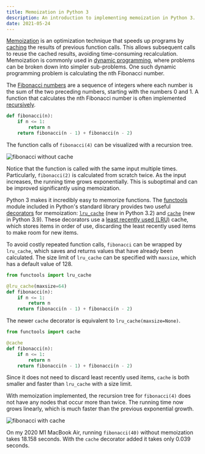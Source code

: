 ```yaml
---
title: Memoization in Python 3
description: An introduction to implementing memoization in Python 3.
date: 2021-05-24
---
```


[Memoization](https://en.wikipedia.org/wiki/Memoization) is an optimization
technique that speeds up programs by
[caching](https://en.wikipedia.org/wiki/Cache_(computing)) the results of
previous function calls. This allows subsequent calls to reuse the cached
results, avoiding time-consuming recalculation. Memoization is commonly used in
[dynamic programming](https://en.wikipedia.org/wiki/Dynamic_programming), where
problems can be broken down into simpler sub-problems. One such dynamic
programming problem is calculating the nth Fibonacci number.

The [Fibonacci numbers](https://en.wikipedia.org/wiki/Fibonacci_number) are a
sequence of integers where each number is the sum of the two preceding numbers,
starting with the numbers 0 and 1. A function that calculates the nth Fibonacci
number is often implemented
[recursively](https://en.wikipedia.org/wiki/Recursion_(computer_science)).

```python
def fibonacci(n):
    if n <= 1:
        return n
    return fibonacci(n - 1) + fibonacci(n - 2)
```

The function calls of `fibonacci(4)` can be visualized with a recursion tree.

<img src="/fibonacci_without_cache.svg" alt="fibonacci without cache" />

Notice that the function is called with the same input multiple times.
Particularly, `fibonacci(2)` is calculated from scratch twice. As the input
increases, the running time grows exponentially. This is suboptimal and can be
improved significantly using memoization.

Python 3 makes it incredibly easy to memorize functions. The
[functools](https://docs.python.org/3/library/functools.html) module included in
Python's standard library provides two useful
[decorators](https://docs.python.org/3/glossary.html#term-decorator) for
memoization:
[`lru_cache`](https://docs.python.org/3/library/functools.html#functools.lru_cache)
(new in Python 3.2) and
[`cache`](https://docs.python.org/3/library/functools.html#functools.cache) (new
in Python 3.9). These decorators use a
[least recently used (LRU)](https://en.wikipedia.org/wiki/Cache_replacement_policies#Least_recently_used_(LRU))
cache, which stores items in order of use, discarding the least recently used
items to make room for new items.

To avoid costly repeated function calls, `fibonacci` can be wrapped by
`lru_cache`, which saves and returns values that have already been calculated.
The size limit of `lru_cache` can be specified with `maxsize`, which has a
default value of 128.

```python
from functools import lru_cache

@lru_cache(maxsize=64)
def fibonacci(n):
    if n <= 1:
        return n
    return fibonacci(n - 1) + fibonacci(n - 2)
```

The newer `cache` decorator is equivalent to `lru_cache(maxsize=None)`.

```python
from functools import cache

@cache
def fibonacci(n):
    if n <= 1:
        return n
    return fibonacci(n - 1) + fibonacci(n - 2)
```

Since it does not need to discard least recently used items, `cache` is both
smaller and faster than `lru_cache` with a size limit.

With memoization implemented, the recursion tree for `fibonacci(4)` does not
have any nodes that occur more than twice. The running time now grows linearly,
which is much faster than the previous exponential growth.

<img src="/fibonacci_with_cache.svg" alt="fibonacci with cache" />

On my 2020 M1 MacBook Air, running `fibonacci(40)` without memoization takes
18.158 seconds. With the `cache` decorator added it takes only 0.039 seconds.
